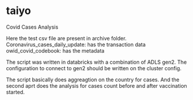 # taiyo
Covid Cases Analysis

Here the test csv file are present in archive folder.
Coronavirus_cases_daily_update: has the transaction data
owid_covid_codebook: has the metadata


The script was written in databricks with a combination of ADLS gen2.
The configuration to connect to gen2 should be written on the cluster config.


The script basically does aggreagtion on the country for cases.
And the second aprt does the analysis for cases count before and after vaccination started.
